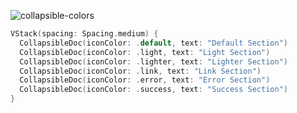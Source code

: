 ![collapsible-colors](https://github.com/powerhome/playbook-swift/assets/54749071/be2c1022-2a82-4a7a-85da-6fbd2b1e224f)
```swift
VStack(spacing: Spacing.medium) {
  CollapsibleDoc(iconColor: .default, text: "Default Section")
  CollapsibleDoc(iconColor: .light, text: "Light Section")
  CollapsibleDoc(iconColor: .lighter, text: "Lighter Section")
  CollapsibleDoc(iconColor: .link, text: "Link Section")
  CollapsibleDoc(iconColor: .error, text: "Error Section")
  CollapsibleDoc(iconColor: .success, text: "Success Section")
}
```
